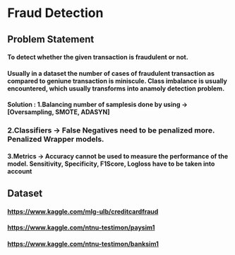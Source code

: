 # Fraud Detection


## Problem Statement
#### To detect whether the given transaction is fraudulent or not.
#### Usually in a dataset the number of cases of fraudulent transaction as compared to geniune transaction is miniscule. Class imbalance is usually encountered, which usually transforms into anamoly detection problem.
#### Solution : 1.Balancing number of samplesis done by using -> [Oversampling, SMOTE, ADASYN]
###             2.Classifiers -> False Negatives need to be penalized more. Penalized Wrapper models.
####            3.Metrics -> Accuracy cannot be used to measure the performance of the model. Sensitivity, Specificity, F1Score, Logloss have to be taken into account

## Dataset
#### https://www.kaggle.com/mlg-ulb/creditcardfraud
#### https://www.kaggle.com/ntnu-testimon/paysim1
#### https://www.kaggle.com/ntnu-testimon/banksim1



